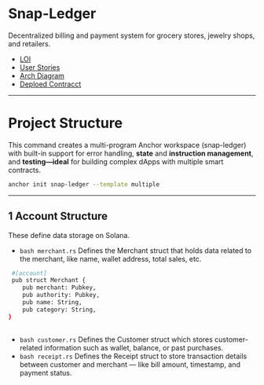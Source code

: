 # Snap-Ledger
   Decentralized billing and payment system for grocery stores, jewelry shops, and retailers.


- [LOI](https://drive.google.com/file/d/1wddBJg6hhf1RyDO8-4cg022pYHrjt1UT/view?usp=drive_link)
- [User Stories](https://drive.google.com/file/d/1N8JoGFYLxS5q9EFpGWUFtQKNQQaTl_mI/view?usp=drive_link)
- [Arch Diagram](https://drive.google.com/file/d/1FeGMniJcwng4vjaIi-iUhED9kEeq-WVK/view?usp=drive_link)
- [Deploed Contracct](https://explorer.solana.com/address/3EEkQkh4dQRysyEp7wE3PrSqNhpBbg91FhjtYEXK7Hsg?cluster=devnet)

---

# Project Structure
This command creates a multi-program Anchor workspace (snap-ledger) with built-in support for error handling, **state** and **instruction management**, and **testing—ideal** for building complex dApps with multiple smart contracts.

```bash 
anchor init snap-ledger --template multiple
```
---
## 1 Account Structure 
These define data storage on Solana.
- ``` bash merchant.rs ``` Defines the Merchant struct that holds data related to the merchant, like name, wallet address, total sales, etc.
``` bash
 #[account]
 pub struct Merchant {
    pub merchant: Pubkey,    
    pub authority: Pubkey,  
    pub name: String,        
    pub category: String,     
}  
 
```

- ``` bash customer.rs ``` Defines the Customer struct which stores customer-related information such as wallet, balance, or past purchases.
- ``` bash receipt.rs ``` Defines the Receipt struct to store transaction details between customer and merchant — like bill amount, timestamp, and payment status.